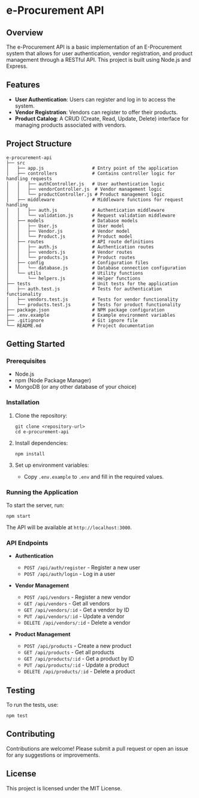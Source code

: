 # e-Procurement API

## Overview
The e-Procurement API is a basic implementation of an E-Procurement system that allows for user authentication, vendor registration, and product management through a RESTful API. This project is built using Node.js and Express.

## Features
- **User Authentication**: Users can register and log in to access the system.
- **Vendor Registration**: Vendors can register to offer their products.
- **Product Catalog**: A CRUD (Create, Read, Update, Delete) interface for managing products associated with vendors.

## Project Structure
```
e-procurement-api
├── src
│   ├── app.js                  # Entry point of the application
│   ├── controllers             # Contains controller logic for handling requests
│   │   ├── authController.js   # User authentication logic
│   │   ├── vendorController.js  # Vendor management logic
│   │   └── productController.js # Product management logic
│   ├── middleware              # Middleware functions for request handling
│   │   ├── auth.js             # Authentication middleware
│   │   └── validation.js       # Request validation middleware
│   ├── models                  # Database models
│   │   ├── User.js             # User model
│   │   ├── Vendor.js           # Vendor model
│   │   └── Product.js          # Product model
│   ├── routes                  # API route definitions
│   │   ├── auth.js             # Authentication routes
│   │   ├── vendors.js          # Vendor routes
│   │   └── products.js         # Product routes
│   ├── config                  # Configuration files
│   │   └── database.js         # Database connection configuration
│   └── utils                   # Utility functions
│       └── helpers.js          # Helper functions
├── tests                       # Unit tests for the application
│   ├── auth.test.js            # Tests for authentication functionality
│   ├── vendors.test.js         # Tests for vendor functionality
│   └── products.test.js        # Tests for product functionality
├── package.json                # NPM package configuration
├── .env.example                # Example environment variables
├── .gitignore                  # Git ignore file
└── README.md                   # Project documentation
```

## Getting Started

### Prerequisites
- Node.js
- npm (Node Package Manager)
- MongoDB (or any other database of your choice)

### Installation
1. Clone the repository:
   ```
   git clone <repository-url>
   cd e-procurement-api
   ```

2. Install dependencies:
   ```
   npm install
   ```

3. Set up environment variables:
   - Copy `.env.example` to `.env` and fill in the required values.

### Running the Application
To start the server, run:
```
npm start
```
The API will be available at `http://localhost:3000`.

### API Endpoints
- **Authentication**
  - `POST /api/auth/register` - Register a new user
  - `POST /api/auth/login` - Log in a user

- **Vendor Management**
  - `POST /api/vendors` - Register a new vendor
  - `GET /api/vendors` - Get all vendors
  - `GET /api/vendors/:id` - Get a vendor by ID
  - `PUT /api/vendors/:id` - Update a vendor
  - `DELETE /api/vendors/:id` - Delete a vendor

- **Product Management**
  - `POST /api/products` - Create a new product
  - `GET /api/products` - Get all products
  - `GET /api/products/:id` - Get a product by ID
  - `PUT /api/products/:id` - Update a product
  - `DELETE /api/products/:id` - Delete a product

## Testing
To run the tests, use:
```
npm test
```

## Contributing
Contributions are welcome! Please submit a pull request or open an issue for any suggestions or improvements.

## License
This project is licensed under the MIT License.